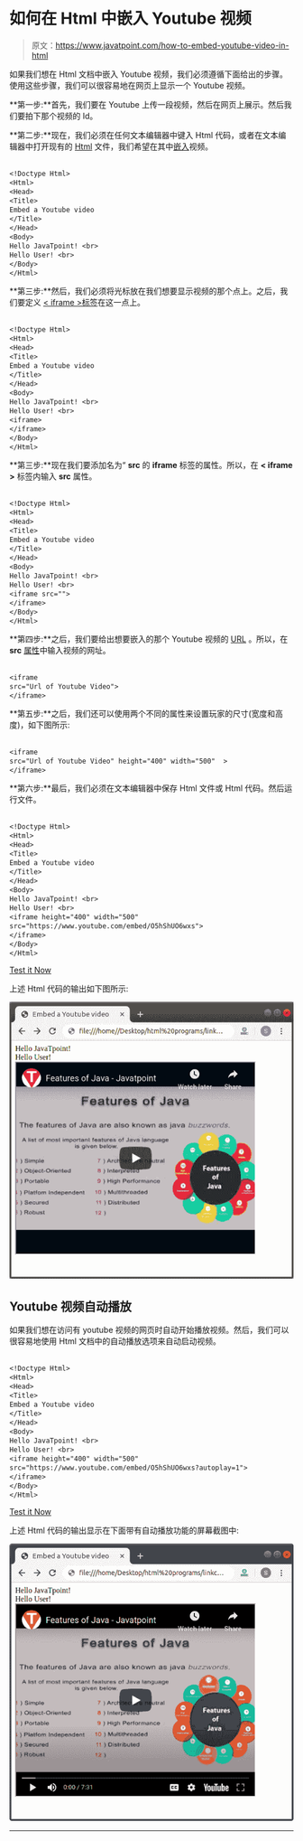 # 如何在 Html 中嵌入 Youtube 视频

> 原文：<https://www.javatpoint.com/how-to-embed-youtube-video-in-html>

如果我们想在 Html 文档中嵌入 Youtube 视频，我们必须遵循下面给出的步骤。使用这些步骤，我们可以很容易地在网页上显示一个 Youtube 视频。

**第一步:**首先，我们要在 Youtube 上传一段视频，然后在网页上展示。然后我们要拍下那个视频的 Id。

**第二步:**现在，我们必须在任何文本编辑器中键入 Html 代码，或者在文本编辑器中打开现有的 [Html](https://www.javatpoint.com/html-tutorial) 文件，我们希望在其中[嵌入](https://www.javatpoint.com/html-embed-tag)视频。

```

<!Doctype Html>
<Html>   
<Head>    
<Title>   
Embed a Youtube video
</Title>
</Head>
<Body>
Hello JavaTpoint! <br>
Hello User! <br> 
</Body>
</Html>

```

**第三步:**然后，我们必须将光标放在我们想要显示视频的那个点上。之后，我们要定义 [< iframe >标签](https://www.javatpoint.com/html-iframes)在这一点上。

```

<!Doctype Html>
<Html>   
<Head>    
<Title>   
Embed a Youtube video
</Title>
</Head>
<Body>
Hello JavaTpoint! <br>
Hello User! <br> 
<iframe> 
</iframe> 
</Body>
</Html>

```

**第三步:**现在我们要添加名为“ **src** 的 **iframe** 标签的属性。所以，在 **< iframe >** 标签内输入 **src** 属性。

```

<!Doctype Html>
<Html>   
<Head>    
<Title>   
Embed a Youtube video
</Title>
</Head>
<Body>
Hello JavaTpoint! <br>
Hello User! <br> 
<iframe src=""> 
</iframe> 
</Body>
</Html>

```

**第四步:**之后，我们要给出想要嵌入的那个 Youtube 视频的 [URL](https://www.javatpoint.com/url-full-form) 。所以，在 **src** [属性](https://www.javatpoint.com/html-attributes)中输入视频的网址。

```

<iframe 
src="Url of Youtube Video"> 
</iframe> 

```

**第五步:**之后，我们还可以使用两个不同的属性来设置玩家的尺寸(宽度和高度)，如下图所示:

```

<iframe 
src="Url of Youtube Video" height="400" width="500"  > 
</iframe> 

```

**第六步:**最后，我们必须在文本编辑器中保存 Html 文件或 Html 代码。然后运行文件。

```

<!Doctype Html>
<Html>   
<Head>    
<Title>   
Embed a Youtube video
</Title>
</Head>
<Body>
Hello JavaTpoint! <br>
Hello User! <br> 
<iframe height="400" width="500"  
src="https://www.youtube.com/embed/O5hShUO6wxs"> 
</iframe> 
</Body>
</Html>

```

[Test it Now](https://www.javatpoint.com/oprweb/test.jsp?filename=How-to-Embed-Youtube-Video-in-Html-1)

上述 Html 代码的输出如下图所示:

![How to Embed Youtube Video in Html](img/e5f2592c881d94227949961b38f6776e.png)

## Youtube 视频自动播放

如果我们想在访问有 youtube 视频的网页时自动开始播放视频。然后，我们可以很容易地使用 Html 文档中的自动播放选项来自动启动视频。

```

<!Doctype Html>
<Html>   
<Head>    
<Title>   
Embed a Youtube video
</Title>
</Head>
<Body>
Hello JavaTpoint! <br>
Hello User! <br> 
<iframe height="400" width="500"  
src="https://www.youtube.com/embed/O5hShUO6wxs?autoplay=1"> 
</iframe> 
</Body>
</Html>

```

[Test it Now](https://www.javatpoint.com/oprweb/test.jsp?filename=How-to-Embed-Youtube-Video-in-Html-2)

上述 Html 代码的输出显示在下面带有自动播放功能的屏幕截图中:

![How to Embed Youtube Video in Html](img/462615a0eb0fd2eef7499b784c5c376c.png)

* * *